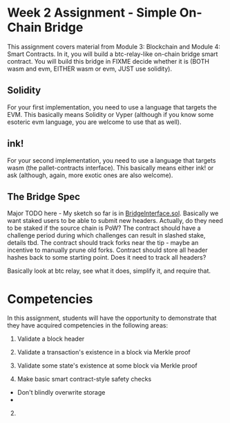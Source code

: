 # Week 2 Assignment - Simple On-Chain Bridge

This assignment covers material from Module 3: Blockchain and Module 4: Smart Contracts.
In it, you will build a btc-relay-like on-chain bridge smart contract.
You will build this bridge in FIXME decide whether it is (BOTH wasm and evm, EITHER wasm or evm, JUST use solidity).

## Solidity

For your first implementation, you need to use a language that targets the EVM.
This basically means Solidity or Vyper (although if you know some esoteric evm language, you are welcome to use that as well).

## ink!

For your second implementation, you need to use a language that targets wasm (the pallet-contracts interface).
This basically means either ink! or ask (although, again, more exotic ones are also welcome).

## The Bridge Spec

Major TODO here - My sketch so far is in [BridgeInterface.sol](./BridgeInterface.sol).
Basically we want staked users to be able to submit new headers. Actually, do they need to be staked if the source chain is PoW?
The contract should have a challenge period during which challenges can result in slashed stake, details tbd.
The contract should track forks near the tip - maybe an incentive to manually prune old forks.
Contract should store all header hashes back to some starting point.
Does it need to track all headers?

Basically look at btc relay, see what it does, simplify it, and require that.

# Competencies

In this assignment, students will have the opportunity to demonstrate that they have acquired competencies in the following areas:

1. Validate a block header
2. Validate a transaction's existence in a block via Merkle proof
3. Validate some state's existence at some block via Merkle proof


1. Make basic smart contract-style safety checks
  - Don't blindly overwrite storage
  -
2. 
